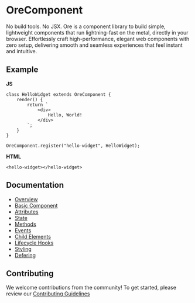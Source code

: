 # OreComponent

No build tools. No JSX. Ore is a component library to build simple, lightweight components that run lightning-fast on the metal, directly in your browser. Effortlessly craft high-performance, elegant web components with zero setup, delivering smooth and seamless experiences that feel instant and intuitive.

## Example

**JS**

    class HelloWidget extends OreComponent {
        render() {
            return `
                <div>
                    Hello, World!
                </div>
            `;
        }
    }
 
    OreComponent.register("hello-widget", HelloWidget);

**HTML**

    <hello-widget></hello-widget>

## Documentation

- [Overview](docs/01-overview.md)
- [Basic Component](docs/02-basic-component.md)
- [Attributes](docs/03-attrs.md)
- [State](docs/04-state.md)
- [Methods](docs/05-methods.md)
- [Events](docs/06-events.md)
- [Child Elements](docs/07-child-elements.md)
- [Lifecycle Hooks](docs/08-lifecycle-hooks.md)
- [Styling](docs/09-styling.md)
- [Defering](docs/10-defering.md)

## Contributing

We welcome contributions from the community! To get started, please review our [Contributing Guidelines](https://github.com/ore-code/ore-js/blob/main/CONTRIBUTING.md)
